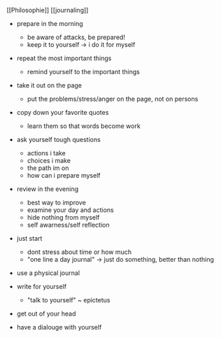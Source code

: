 [[Philosophie]]
[[journaling]]

- prepare in the morning
	- be aware of attacks, be prepared!
	- keep it to yourself -> i do it for myself
- repeat the most important things
	- remind yourself to the important things
- take it out on the page
	- put the problems/stress/anger on the page, not on persons
- copy down your favorite quotes
	- learn them so that words become work
- ask yourself tough questions
	- actions i take
	- choices i make
	- the path im on
	- how can i prepare myself
- review in the evening
	- best way to improve
	- examine your day and actions
	- hide nothing from myself
	- self awarness/self reflection

- just start
	- dont stress about time or how much
	- "one line a day journal" -> just do something, better than nothing
- use a physical journal
- write for yourself
	- "talk to yourself" ~ epictetus
- get out of your head
- have a dialouge with yourself